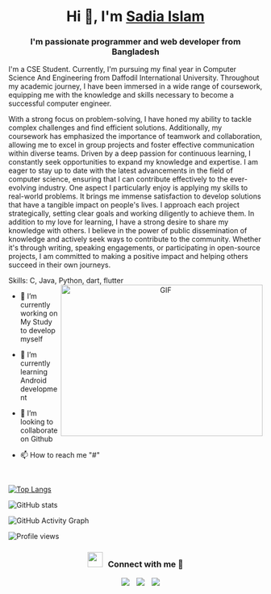<h1 align="center">Hi 👋, I'm <a href="https://www.linkedin.com/in/sadiaislam/" target="blank">Sadia Islam</a></h1>
<h3 align="center">I'm passionate programmer and web developer from Bangladesh</h3>
I'm a CSE Student.
Currently, I'm pursuing my final year in Computer Science And Engineering from Daffodil International University. Throughout my academic journey, I have been immersed in a wide range of coursework, equipping me with the knowledge and skills necessary to become a successful computer engineer.

With a strong focus on problem-solving, I have honed my ability to tackle complex challenges and find efficient solutions. Additionally, my coursework has emphasized the importance of teamwork and collaboration, allowing me to excel in group projects and foster effective communication within diverse teams.
Driven by a deep passion for continuous learning, I constantly seek opportunities to expand my knowledge and expertise. I am eager to stay up to date with the latest advancements in the field of computer science, ensuring that I can contribute effectively to the ever-evolving industry.
One aspect I particularly enjoy is applying my skills to real-world problems. It brings me immense satisfaction to develop solutions that have a tangible impact on people's lives. I approach each project strategically, setting clear goals and working diligently to achieve them.
In addition to my love for learning, I have a strong desire to share my knowledge with others. I believe in the power of public dissemination of knowledge and actively seek ways to contribute to the community. Whether it's through writing, speaking engagements, or participating in open-source projects, I am committed to making a positive impact and helping others succeed in their own journeys.

Skills: C, Java, Python, dart, flutter
<a target="_blank" align="center">
  <img align="right" top="500" height="300" width="400" alt="GIF" src="https://media.giphy.com/media/SWoSkN6DxTszqIKEqv/giphy.gif">
</a>

- 🔭 I’m currently working on My Study to develop myself

- 🌱 I’m currently learning Android development

- 🌱 I’m looking to collaborate on Github

- 📫 How to reach me "#"
<br/>

[![Top Langs](https://github-readme-stats.vercel.app/api/top-langs/?username=abusufiancse)](https://github.com/anuraghazra/github-readme-stats)

![GitHub stats](https://github-readme-stats.vercel.app/api?username=abusufiancse&show_icons=true)  

![GitHub Activity Graph](https://activity-graph.herokuapp.com/graph?username=abusufiancse)  

![Profile views](https://gpvc.arturio.dev/abusufiancse)  
<h3 align="center" > <img src="https://media.giphy.com/media/iY8CRBdQXODJSCERIr/giphy.gif" width="30" height="30" style="margin-right: 10px;">Connect with me 🤝 </h3>

<p align="center">

 <div align="center"  class="icons-social" style="margin-left: 10px;">
        <a style="margin-left: 10px;"  target="_blank" href="https://www.linkedin.com/in/abusufiancse/">
			<img src="https://img.icons8.com/doodle/40/000000/linkedin--v2.png"></a>
        <a style="margin-left: 10px;" target="_blank" href="https://github.com/abusufiancse/">
		<img src="https://img.icons8.com/doodle/40/000000/github--v1.png"></a>
		<a style="margin-left: 10px;" target="_blank" href="#">
				<img src="https://img.icons8.com/external-tal-revivo-color-tal-revivo/40/000000/external-stack-overflow-is-a-question-and-answer-site-for-professional-logo-color-tal-revivo.png"></a>
      </div>

</p>
